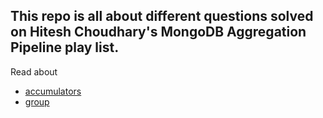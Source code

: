 ## This repo is all about different questions solved on Hitesh Choudhary's MongoDB Aggregation Pipeline play list.


Read about 
- [accumulators](https://www.mongodb.com/docs/manual/reference/operator/aggregation/accumulator/)
- [group](https://www.mongodb.com/docs/manual/reference/operator/aggregation/group/)

